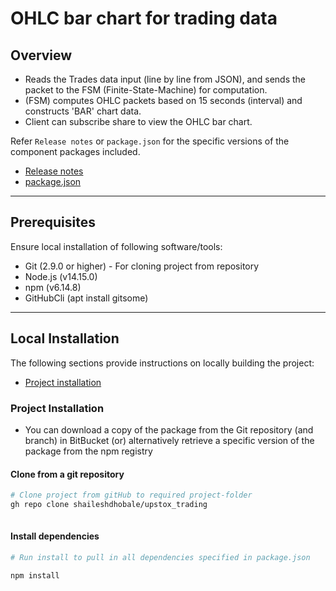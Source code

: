 # OHLC bar chart for trading data

## Overview
* Reads the Trades data input (line by line from JSON), and sends
the packet to the FSM (Finite-State-Machine) for computation.
* (FSM) computes OHLC packets based on 15 seconds (interval)
and constructs 'BAR' chart data.
* Client can subscribe share to view the OHLC bar chart.



Refer `Release notes` or `package.json` for the specific versions of the component packages included.

- [Release notes](./RELEASENOTES.md)
- [package.json](./package.json)

---

## Prerequisites

Ensure local installation of following software/tools:

- Git (2.9.0 or higher) - For cloning project from repository
- Node.js (v14.15.0)
- npm (v6.14.8)
- GitHubCli (apt install gitsome)

---

## Local Installation

The following sections provide instructions on locally building the project:

- [Project installation](./README.md#project-installation)

### Project Installation

* You can download a copy of the package from the Git repository (and branch) in BitBucket (or) alternatively retrieve a specific version of the package from the npm registry

#### Clone from a git repository

```sh
# Clone project from gitHub to required project-folder
gh repo clone shaileshdhobale/upstox_trading
 
```

#### Install dependencies

```sh
# Run install to pull in all dependencies specified in package.json

npm install
```